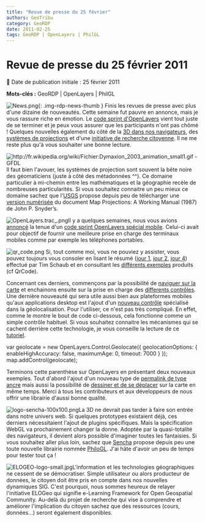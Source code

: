 ```yaml
---
title: "Revue de presse du 25 février"
authors: GeoTribu
category: GeoRDP
date: 2011-02-25
tags: GeoRDP | OpenLayers | PhilGL
---
```


# Revue de presse du 25 février 2011


:calendar: Date de publication initiale : 25 février 2011

**Mots-clés :** GeoRDP | OpenLayers | PhilGL


![News.png](https://cdn.geotribu.fr/images/internal/icons-rdp-news/news.png){: .img-rdp-news-thumb }
Finis les revues de presse avec plus d'une dizaine de nouveautés. Cette semaine fut pauvre en annonce, mais je vous rassure riche en émotion. Le [code sprint d'OpenLayers](#ol) vient tout juste de se terminer et je peux vous assurer que les participants n'ont pas chômé ! Quelques nouvelles également du côté de la [3D dans nos navigateurs](#sencha), des [systèmes de projections](#proj) et d'une [initiative de recherche citoyenne](ELOGeo). Il ne me reste plus qu'à vous souhaiter une bonne lecture.



 ![http://fr.wikipedia.org/wiki/Fichier:Dymaxion_2003_animation_small1.gif - GFDL](http://88.191.39.115/fabien/geotribu/logos/proj_fuller_anim.gif "animation_small")Il faut bien l'avouer, les systèmes de projection sont souvent la bête noire des géomaticiens (juste à côté des métadonnées ^^). Ce domaine particulier à mi-chemin entre les mathématiques et la géographie recèle de nombreuses particularités. Si vous souhaitez connaitre un peu mieux ce domaine sachez que l'[USGS](http://pubs.er.usgs.gov/publication/pp1395) propose depuis peu de télécharger une [version numérisée](http://onlinepubs.er.usgs.gov/djvu/PP/PP_1395.pdf) du document Map Projections: A Working Manual (1987) de John P. Snyder’s.



 ![OpenLayers.trac_.png](http://geotribu.net/sites/default/files/Tuto/img/Blog/OpenLayers/OpenLayers.trac_.png)Il y a quelques semaines, nous vous avions [annoncé](http://geotribu.net/node/339#openlayers-mobile) la tenue d'un [code sprint OpenLayers spécial mobile](http://wiki.osgeo.org/wiki/Lausanne_Code_Sprint_2011). Celui-ci avait pour objectif de fournir une meilleure prise en charge des terminaux mobiles comme par exemple les téléphones portables.

 ![qr_code.png](http://geotribu.net/sites/default/files/Tuto/img/Blog/OpenLayers/qr_code.png) Si, tout comme moi, vous ne pouviez y assister, vous pouvez toujours vous consoler en lisant le résumé ([jour 1](http://openlayers.org/blog/2011/02/21/mobile-sprint-day-one/), [jour 2](http://openlayers.org/blog/2011/02/22/mobile-sprint-day-two/), [jour 4](http://openlayers.org/blog/2011/02/24/mobile-sprint-day-four/)) effectué par Tim Schaub et en consultant les [différents exemples](http://openlayers.org/dev/examples/?q=mobile) produits (cf QrCode).

 Concernant ces derniers, commençons par la possibilité de [naviguer sur la carte](http://www.openlayers.org/dev/examples/mobile-navigation.html) et enchainons ensuite sur la prise en charge des [differents contrôles](http://openlayers.org/dev/examples/controls.html?zoom=3&lat=46.8457&lon=7.99805&layers=B0F). Une dernière nouveauté qui sera utile aussi bien aux plateformes mobiles qu'aux applications desktop est l'ajout d'un [nouveau contrôle](http://www.openlayers.org/dev/examples/geolocation.html) spécialisé dans la géolocalisation. Pour l'utiliser, ce n'est pas très compliqué. En effet, comme le montre le bout de code ci-dessous, cela fonctionne comme un simple contrôle habituel. Si vous souhaitez connaitre les mécanismes qui se cachent derrière cette technologie, je vous conseille la lecture de ce [tutoriel](http://geotribu.net/node/187).

 var geolocate = new OpenLayers.Control.Geolocate({ geolocationOptions: { enableHighAccuracy: false, maximumAge: 0, timeout: 7000 } }); map.addControl(geolocate);

 Terminons cette parenthèse sur OpenLayers en présentant deux nouveaux exemples. Tout d'abord l'ajout d'un nouveau type de [permalink de type ancre](http://www.openlayers.org/dev/examples/anchor-permalink.html#zoom=2&lat=9.79568&lon=92.8125&layers=B) mais aussi la possibilité de [dessiner et de se déplacer](http://dev.openlayers.org/sandbox/elemoine/draw-feature/examples/draw-feature.html) sur la carte en même temps. Merci à tous les contributeurs et aux développeurs de nous offrir une librairie d'aussi bonne qualité.



 ![logo-sencha-100x100.png](http://geotribu.net/sites/default/files/Tuto/img/Blog/GeoExt/logo-sencha-100x100.png)La 3D ne devrait pas tarder à faire son entrée dans notre univers web. Si quelques prototypes existaient déjà, ces derniers nécessitaient l'ajout de plugins spécifiques. Mais la spécification WebGL va prochainement changer la donne. Adoptée par la quasi-totalité des navigateurs, il devient alors possible d'imaginer toutes les fantaisies. Si vous souhaitez aller plus loin, sachez que [Sencha](http://www.sencha.com/blog/introducing-philogl-a-webgl-javascript-library-from-sencha-labs/) propose depuis peu une toute nouvelle librairie nommée [PhiloGL](http://senchalabs.github.com/philogl/). J'ai hâte d'avoir un peu de temps pour tester tout ça !



 ![ELOGEO-logo-small.jpg](http://geotribu.net/sites/default/files/Tuto/img/Blog/divers/ELOGEO-logo-small.jpg)L'information et les technologies géographiques ne cessent de se démocratiser. Simple utilisateur ou alors producteur de données, le citoyen doit être pris en compte dans nos nouvelles dynamiques SIG. C'est pourquoi, nous sommes heureux de relayer l'initiative ELOGeo qui signifie e-Learning Framework for Open Geospatial Community. Au-delà du projet de recherche qui vise à comprendre et améliorer l'implication du citoyen sachez que des ressources (cours, données...) seront également disponibles.
